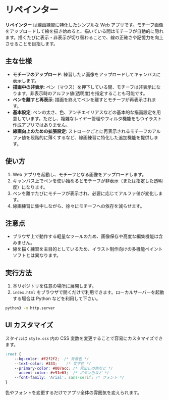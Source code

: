 # リペインター

**リペインター** は線画練習に特化したシンプルな Web アプリです。モチーフ画像をアップロードして絵を描き始めると、描いている間はモチーフが自動的に隠れます。描くたびに表示・非表示が切り替わることで、線の正確さや記憶力を向上させることを目指します。

## 主な仕様

- **モチーフのアップロード**: 練習したい画像をアップロードしてキャンバスに表示します。
- **描画中の非表示**: ペン（マウス）を押下している間、モチーフは非表示になります。非表示時のアルファ値(透明度)を指定することも可能です。
- **ペンを離すと再表示**: 描画を終えてペンを離すとモチーフが再表示されます。
- **基本設定**: ペンの太さ、色、アンチエイリアスなどの基本的な描画設定を用意しています。ただし、複雑なレイヤー管理やフィルタ機能をもつイラスト作成アプリではありません。
- **線画向上のための拡張設定**: ストロークごとに再表示されるモチーフのアルファ値を段階的に薄くするなど、線画練習に特化した追加機能を提供します。

## 使い方

1. Web アプリを起動し、モチーフとなる画像をアップロードします。
2. キャンバス上でペンを使い始めるとモチーフが非表示（または指定した透明度）になります。
3. ペンを離すたびにモチーフが表示され、必要に応じてアルファ値が変化します。
4. 線画練習に集中しながら、徐々にモチーフへの依存を減らせます。

## 注意点

- ブラウザ上で動作する軽量なツールのため、画像保存や高度な編集機能は含みません。
- 線を描く練習を主目的としているため、イラスト制作向けの多機能ペイントソフトとは異なります。


## 実行方法

1. 本リポジトリを任意の場所に展開します。
2. `index.html` をブラウザで開くだけで利用できます。ローカルサーバーを起動する場合は Python などを利用して下さい。

```bash
python3 -m http.server
```

## UI カスタマイズ

スタイルは `style.css` 内の CSS 変数を変更することで容易にカスタマイズできます。

```css
:root {
    --bg-color: #f2f2f2;  /* 背景色 */
    --text-color: #333;    /* 文字色 */
    --primary-color: #007acc; /* 見出しの色など */
    --accent-color: #e91e63;  /* ボタン色など */
    --font-family: 'Arial', sans-serif; /* フォント */
}
```

色やフォントを変更するだけでアプリ全体の雰囲気を変えられます。
